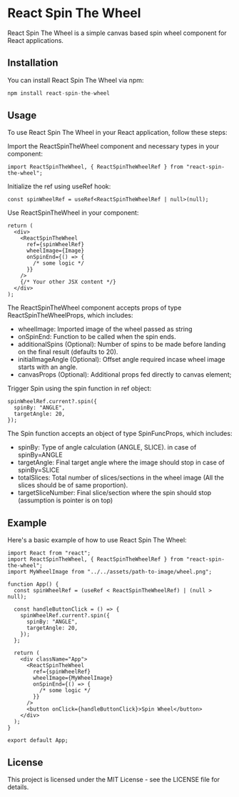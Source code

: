# React Spin The Wheel

React Spin The Wheel is a simple canvas based spin wheel component for React applications.

## Installation

You can install React Spin The Wheel via npm:

```jsx
npm install react-spin-the-wheel
```

## Usage

To use React Spin The Wheel in your React application, follow these steps:

Import the ReactSpinTheWheel component and necessary types in your component:

```tsx
import ReactSpinTheWheel, { ReactSpinTheWheelRef } from "react-spin-the-wheel";
```

Initialize the ref using useRef hook:

```tsx
const spinWheelRef = useRef<ReactSpinTheWheelRef | null>(null);
```

Use ReactSpinTheWheel in your component:

```tsx
return (
  <div>
    <ReactSpinTheWheel
      ref={spinWheelRef}
      wheelImage={Image}
      onSpinEnd={() => {
        /* some logic */
      }}
    />
    {/* Your other JSX content */}
  </div>
);
```
The ReactSpinTheWheel component accepts props of type ReactSpinTheWheelProps, which includes:
 - wheelImage: Imported image of the wheel passed as string
 - onSpinEnd: Function to be called when the spin ends.
 - additionalSpins (Optional): Number of spins to be made before landing on the final result (defaults to 20).
 - initialImageAngle (Optional): Offset angle required incase wheel image starts with an angle.
 - canvasProps (Optional): Additional props fed directly to canvas element;

Trigger Spin using the spin function in ref object:

```tsx
spinWheelRef.current?.spin({
  spinBy: "ANGLE",
  targetAngle: 20,
});
```

The Spin function accepts an object of type SpinFuncProps, which includes:

- spinBy: Type of angle calculation (ANGLE, SLICE).
  in case of spinBy=ANGLE
- targetAngle: Final target angle where the image should stop
  in case of spinBy=SLICE
- totalSlices: Total number of slices/sections in the wheel image (All the slices should be of same proportion).
- targetSliceNumber: Final slice/section where the spin should stop (assumption is pointer is on top)

## Example

Here's a basic example of how to use React Spin The Wheel:

```tsx
import React from "react";
import ReactSpinTheWheel, { ReactSpinTheWheelRef } from "react-spin-the-wheel";
import MyWheelImage from "../../assets/path-to-image/wheel.png";

function App() {
  const spinWheelRef = (useRef < ReactSpinTheWheelRef) | (null > null);

  const handleButtonClick = () => {
    spinWheelRef.current?.spin({
      spinBy: "ANGLE",
      targetAngle: 20,
    });
  };

  return (
    <div className="App">
      <ReactSpinTheWheel
        ref={spinWheelRef}
        wheelImage={MyWheelImage}
        onSpinEnd={() => {
          /* some logic */
        }}
      />
      <button onClick={handleButtonClick}>Spin Wheel</button>
    </div>
  );
}

export default App;
```

## License

This project is licensed under the MIT License - see the LICENSE file for details.
